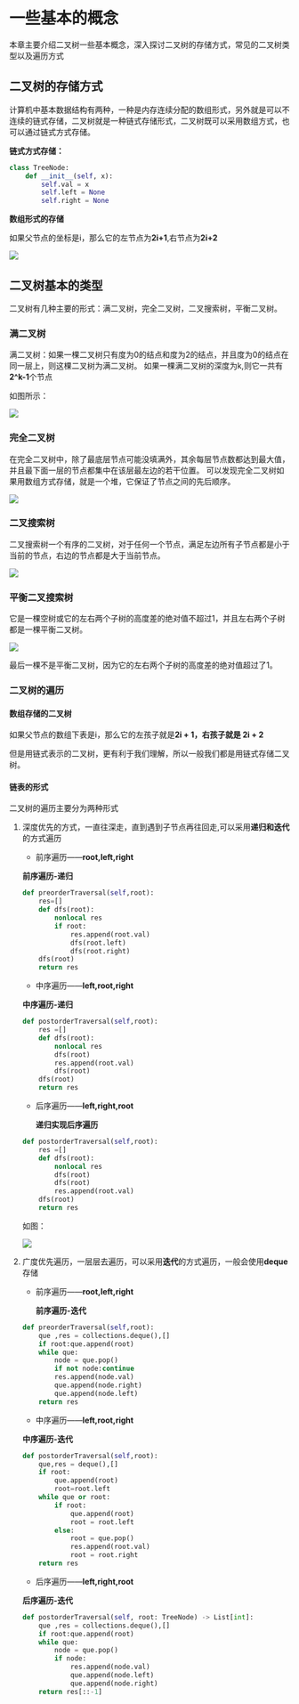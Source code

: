 # 一些基本的概念

本章主要介绍二叉树一些基本概念，深入探讨二叉树的存储方式，常见的二叉树类型以及遍历方式

## 二叉树的存储方式
计算机中基本数据结构有两种，一种是内存连续分配的数组形式，另外就是可以不连续的链式存储，二叉树就是一种链式存储形式，二叉树既可以采用数组方式，也可以通过链式方式存储。

**链式方式存储：**
```python
class TreeNode:
    def __init__(self, x):
        self.val = x
        self.left = None
        self.right = None
```

**数组形式的存储**

如果父节点的坐标是i，那么它的左节点为**2i+1**,右节点为**2i+2**

![](../../../resource/tree-1.jpg)

## 二叉树基本的类型
二叉树有几种主要的形式：满二叉树，完全二叉树，二叉搜索树，平衡二叉树。

### 满二叉树
满二叉树：如果一棵二叉树只有度为0的结点和度为2的结点，并且度为0的结点在同一层上，则这棵二叉树为满二叉树。
如果一棵满二叉树的深度为k,则它一共有**2^k-1**个节点

如图所示：

![](../../../resource/tree-full.jpg)

### 完全二叉树
在完全二叉树中，除了最底层节点可能没填满外，其余每层节点数都达到最大值，并且最下面一层的节点都集中在该层最左边的若干位置。
可以发现完全二叉树如果用数组方式存储，就是一个堆，它保证了节点之间的先后顺序。

![](../../../resource/tree-complete.jpg)

### 二叉搜索树
二叉搜索树一个有序的二叉树，对于任何一个节点，满足左边所有子节点都是小于当前的节点，右边的节点都是大于当前节点。

![](../../../resource/tree-search.jpg)

### 平衡二叉搜索树
它是一棵空树或它的左右两个子树的高度差的绝对值不超过1，并且左右两个子树都是一棵平衡二叉树。

![](../../../resource/tree-balance-search.jpg)

最后一棵不是平衡二叉树，因为它的左右两个子树的高度差的绝对值超过了1。


### 二叉树的遍历

#### 数组存储的二叉树

如果父节点的数组下表是i，那么它的左孩子就是**2i + 1，右孩子就是 2i + 2**

但是用链式表示的二叉树，更有利于我们理解，所以一般我们都是用链式存储二叉树。

#### 链表的形式
二叉树的遍历主要分为两种形式

1. 深度优先的方式，一直往深走，直到遇到子节点再往回走,可以采用**递归和迭代**的方式遍历

	* 前序遍历——**root,left,right**
	
	**前序遍历-递归**
	
	```python 
	def preorderTraversal(self,root):
		res=[]
		def dfs(root):
			nonlocal res
			if root:
				res.append(root.val)
				dfs(root.left)
				dfs(root.right)
		dfs(root)
		return res
	```
	
	* 中序遍历——**left,root,right**
	
	**中序遍历-递归**
	
	```python
	def postorderTraversal(self,root):
		res =[]
		def dfs(root):
			nonlocal res
			dfs(root)
			res.append(root.val)
			dfs(root)
		dfs(root)
		return res
	```
	
	* 后序遍历——**left,right,root**
		
		**递归实现后序遍历**
	```python
	def postorderTraversal(self,root):
		res =[]
		def dfs(root):
			nonlocal res
			dfs(root)
			dfs(root)
			res.append(root.val)
		dfs(root)
		return res
	```
	
	如图：
	
	![](../../../resource/tree-traverse.jpg)


	
	
2. 广度优先遍历，一层层去遍历，可以采用**迭代**的方式遍历，一般会使用**deque**存储

	* 前序遍历——**root,left,right**
		
		**前序遍历-迭代**
	
	```python
	def preorderTraversal(self,root):
		que ,res = collections.deque(),[]
		if root:que.append(root)
		while que:
			node = que.pop()
			if not node:continue
			res.append(node.val)
			que.append(node.right)
			que.append(node.left)
		return res
	```

	* 中序遍历——**left,root,right**

	**中序遍历-迭代**
	```python
	def postorderTraversal(self,root):
		que,res = deque(),[]
		if root:
			que.append(root)
			root=root.left
		while que or root:
			if root:
				que.append(root)
				root = root.left
			else:
				root = que.pop()
				res.append(root.val)
				root = root.right
		return res
	```

	* 后序遍历——**left,right,root**
	
	**后序遍历-迭代**
	```python
	def postorderTraversal(self, root: TreeNode) -> List[int]:
        que ,res = collections.deque(),[]
        if root:que.append(root)
        while que:
            node = que.pop()
            if node:
                res.append(node.val)
                que.append(node.left)
                que.append(node.right)
        return res[::-1]
	```




